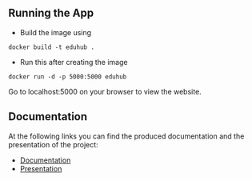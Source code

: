 ## Running the App

- Build the image using 

```docker build -t eduhub .```

- Run this after creating the image

```docker run -d -p 5000:5000 eduhub```

Go to localhost:5000 on your browser to view the website.

## Documentation

At the following links you can find the produced documentation and the presentation of the project:  

- [Documentation](https://drive.google.com/drive/u/1/folders/1ar_VkmUjrJTHH15H7xb7KgEla419EMP6)  
- [Presentation](https://www.canva.com/design/DAGLrpsfi9w/RALmUON7wBHdlZJwX_JMGQ/edit?utm_content=DAGLrpsfi9w&utm_campaign=designshare&utm_medium=link2&utm_source=sharebutton)
